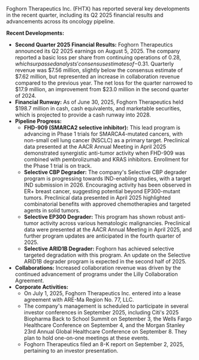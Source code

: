 Foghorn Therapeutics Inc. (FHTX) has reported several key developments in the recent quarter, including its Q2 2025 financial results and advancements across its oncology pipeline.

**Recent Developments:**

*   **Second Quarter 2025 Financial Results:** Foghorn Therapeutics announced its Q2 2025 earnings on August 5, 2025. The company reported a basic loss per share from continuing operations of $0.28, which surpassed analysts' consensus estimates of -$0.31. Quarterly revenue was $7.56 million, slightly below the consensus estimate of $7.62 million, but represented an increase in collaboration revenue compared to the previous year. The net loss for the quarter narrowed to $17.9 million, an improvement from $23.0 million in the second quarter of 2024.
*   **Financial Runway:** As of June 30, 2025, Foghorn Therapeutics held $198.7 million in cash, cash equivalents, and marketable securities, which is projected to provide a cash runway into 2028.
*   **Pipeline Progress:**
    *   **FHD-909 (SMARCA2 selective inhibitor):** This lead program is advancing in Phase 1 trials for SMARCA4-mutated cancers, with non-small cell lung cancer (NSCLC) as a primary target. Preclinical data presented at the AACR Annual Meeting in April 2025 demonstrated synergistic anti-tumor activity when FHD-909 was combined with pembrolizumab and KRAS inhibitors. Enrollment for the Phase 1 trial is on track.
    *   **Selective CBP Degrader:** The company's Selective CBP degrader program is progressing towards IND-enabling studies, with a target IND submission in 2026. Encouraging activity has been observed in ER+ breast cancer, suggesting potential beyond EP300-mutant tumors. Preclinical data presented in April 2025 highlighted combinatorial benefits with approved chemotherapies and targeted agents in solid tumors.
    *   **Selective EP300 Degrader:** This program has shown robust anti-tumor activity across various hematologic malignancies. Preclinical data were presented at the AACR Annual Meeting in April 2025, and further program updates are anticipated in the fourth quarter of 2025.
    *   **Selective ARID1B Degrader:** Foghorn has achieved selective targeted degradation with this program. An update on the Selective ARID1B degrader program is expected in the second half of 2025.
*   **Collaborations:** Increased collaboration revenue was driven by the continued advancement of programs under the Lilly Collaboration Agreement.
*   **Corporate Activities:**
    *   On July 1, 2025, Foghorn Therapeutics Inc. entered into a lease agreement with ARE-Ma Region No. 77, LLC.
    *   The company's management is scheduled to participate in several investor conferences in September 2025, including Citi's 2025 Biopharma Back to School Summit on September 3, the Wells Fargo Healthcare Conference on September 4, and the Morgan Stanley 23rd Annual Global Healthcare Conference on September 8. They plan to hold one-on-one meetings at these events.
    *   Foghorn Therapeutics filed an 8-K report on September 2, 2025, pertaining to an investor presentation.